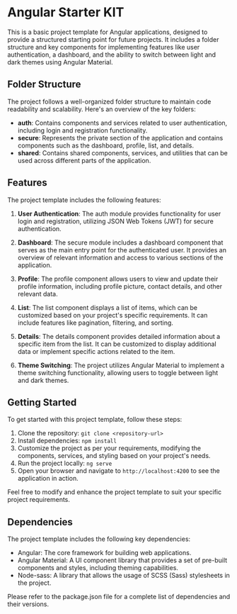# Angular Starter KIT

This is a basic project template for Angular applications, designed to provide a structured starting point for future projects. It includes a folder structure and key components for implementing features like user authentication, a dashboard, and the ability to switch between light and dark themes using Angular Material.

## Folder Structure

The project follows a well-organized folder structure to maintain code readability and scalability. Here's an overview of the key folders:

- **auth**: Contains components and services related to user authentication, including login and registration functionality.
- **secure**: Represents the private section of the application and contains components such as the dashboard, profile, list, and details.
- **shared**: Contains shared components, services, and utilities that can be used across different parts of the application.

## Features

The project template includes the following features:

1. **User Authentication**: The auth module provides functionality for user login and registration, utilizing JSON Web Tokens (JWT) for secure authentication.

2. **Dashboard**: The secure module includes a dashboard component that serves as the main entry point for the authenticated user. It provides an overview of relevant information and access to various sections of the application.

3. **Profile**: The profile component allows users to view and update their profile information, including profile picture, contact details, and other relevant data.

4. **List**: The list component displays a list of items, which can be customized based on your project's specific requirements. It can include features like pagination, filtering, and sorting.

5. **Details**: The details component provides detailed information about a specific item from the list. It can be customized to display additional data or implement specific actions related to the item.

6. **Theme Switching**: The project utilizes Angular Material to implement a theme switching functionality, allowing users to toggle between light and dark themes.

## Getting Started

To get started with this project template, follow these steps:

1. Clone the repository: `git clone <repository-url>`
2. Install dependencies: `npm install`
3. Customize the project as per your requirements, modifying the components, services, and styling based on your project's needs.
4. Run the project locally: `ng serve`
5. Open your browser and navigate to `http://localhost:4200` to see the application in action.

Feel free to modify and enhance the project template to suit your specific project requirements.

## Dependencies

The project template includes the following key dependencies:

- Angular: The core framework for building web applications.
- Angular Material: A UI component library that provides a set of pre-built components and styles, including theming capabilities.
- Node-sass: A library that allows the usage of SCSS (Sass) stylesheets in the project.

Please refer to the package.json file for a complete list of dependencies and their versions.
